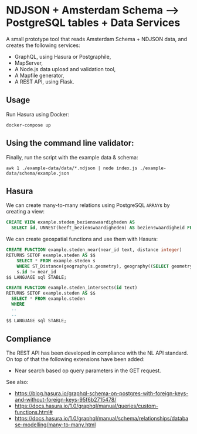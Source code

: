 # NDJSON + Amsterdam Schema ⟶ PostgreSQL tables + Data Services

A small prototype tool that reads Amsterdam Schema + NDJSON data, and creates the following services:

- GraphQL, using Hasura or Postgraphile,
- MapServer,
- A Node.js data upload and validation tool,
- A Mapfile generator,
- A REST API, using Flask.

## Usage

Run Hasura using Docker:

    docker-compose up

## Using the command line validator:

Finally, run the script with the example data & schema:

    awk 1 ./example-data/data/*.ndjson | node index.js ./example-data/schema/example.json

## Hasura

We can create many-to-many relations using PostgreSQL `ARRAY`s by creating a view:

~~~sql
CREATE VIEW example.steden_bezienswaardigheden AS
  SELECT id, UNNEST(heeft_bezienswaardigheden) AS bezienswaardigheid FROM example.steden
~~~

We can create geospatial functions and use them with Hasura:

~~~sql
CREATE FUNCTION example.steden_near(near_id text, distance integer)
RETURNS SETOF example.steden AS $$
    SELECT * FROM example.steden s
    WHERE ST_Distance(geography(s.geometry), geography((SELECT geometry FROM example.steden s where s.id = near_id))) <= distance AND
    s.id != near_id
$$ LANGUAGE sql STABLE;
~~~

~~~sql
CREATE FUNCTION example.steden_intersects(id text)
RETURNS SETOF example.steden AS $$
  SELECT * FROM example.steden
  WHERE
  --
  --
$$ LANGUAGE sql STABLE;
~~~

## Compliance

The REST API has been developed in compliance with the NL API standard. On top of that the following extensions have been added:

- Near search based op query parameters in the GET request.

See also:

- https://blog.hasura.io/graphql-schema-on-postgres-with-foreign-keys-and-without-foreign-keys-95f6b2715478/
- https://docs.hasura.io/1.0/graphql/manual/queries/custom-functions.html#
- https://docs.hasura.io/1.0/graphql/manual/schema/relationships/database-modelling/many-to-many.html
